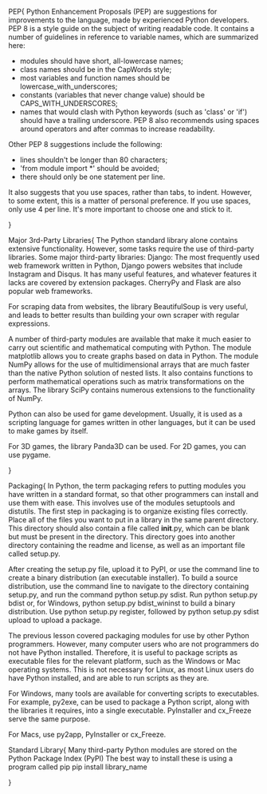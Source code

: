 PEP{
Python Enhancement Proposals (PEP) are suggestions for improvements to the language, made by experienced Python developers. 
PEP 8 is a style guide on the subject of writing readable code. It contains a number of guidelines in reference to variable names, which are summarized here:
- modules should have short, all-lowercase names; 
- class names should be in the CapWords style; 
- most variables and function names should be lowercase_with_underscores; 
- constants (variables that never change value) should be CAPS_WITH_UNDERSCORES;
- names that would clash with Python keywords (such as 'class' or 'if') should have a trailing underscore.
PEP 8 also recommends using spaces around operators and after commas to increase readability. 

Other PEP 8 suggestions include the following:
- lines shouldn't be longer than 80 characters; 
- 'from module import *' should be avoided; 
- there should only be one statement per line.

It also suggests that you use spaces, rather than tabs, to indent. However, to some extent, this is a matter of personal preference. If you use spaces, only use 4 per line. It's more important to choose one and stick to it.


}

Major 3rd-Party Libraries{
The Python standard library alone contains extensive functionality. 
However, some tasks require the use of third-party libraries. Some major third-party libraries:
Django: The most frequently used web framework written in Python, Django powers websites that include Instagram and Disqus. It has many useful features, and whatever features it lacks are covered by extension packages. 
CherryPy and Flask are also popular web frameworks.

For scraping data from websites, the library BeautifulSoup is very useful, and leads to better results than building your own scraper with regular expressions.

A number of third-party modules are available that make it much easier to carry out scientific and mathematical computing with Python.
The module matplotlib allows you to create graphs based on data in Python. 
The module NumPy allows for the use of multidimensional arrays that are much faster than the native Python solution of nested lists. It also contains functions to perform mathematical operations such as matrix transformations on the arrays. 
The library SciPy contains numerous extensions to the functionality of NumPy.

Python can also be used for game development. 
Usually, it is used as a scripting language for games written in other languages, but it can be used to make games by itself. 

For 3D games, the library Panda3D can be used. For 2D games, you can use pygame.

}

Packaging{
In Python, the term packaging refers to putting modules you have written in a standard format, so that other programmers can install and use them with ease. 
This involves use of the modules setuptools and distutils. 
The first step in packaging is to organize existing files correctly. Place all of the files you want to put in a library in the same parent directory. This directory should also contain a file called __init__.py, which can be blank but must be present in the directory.
This directory goes into another directory containing the readme and license, as well as an important file called setup.py. 

After creating the setup.py file, upload it to PyPI, or use the command line to create a binary distribution (an executable installer).
To build a source distribution, use the command line to navigate to the directory containing setup.py, and run the command python setup.py sdist.
Run python setup.py bdist or, for Windows, python setup.py bdist_wininst to build a binary distribution. 
Use python setup.py register, followed by python setup.py sdist upload to upload a package.

The previous lesson covered packaging modules for use by other Python programmers. However, many computer users who are not programmers do not have Python installed. Therefore, it is useful to package scripts as executable files for the relevant platform, such as the Windows or Mac operating systems. This is not necessary for Linux, as most Linux users do have Python installed, and are able to run scripts as they are. 

For Windows, many tools are available for converting scripts to executables. For example, py2exe, can be used to package a Python script, along with the libraries it requires, into a single executable.
PyInstaller and cx_Freeze serve the same purpose.

For Macs, use py2app, PyInstaller or cx_Freeze.

Standard Library{
Many third-party Python modules are stored on the Python Package Index (PyPI)
The best way to install these is using a program called pip
pip install library_name

}
